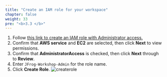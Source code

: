 ```yaml
---
title: "Create an IAM role for your workspace"
chapter: false
weight: 33
pre: "<b>3.3 </b>"
---
```


1. Follow [this link to create an IAM role with Administrator access.](https://console.aws.amazon.com/iam/home#/roles$new?step=review&commonUseCase=EC2%2BEC2&selectedUseCase=EC2&policies=arn:aws:iam::aws:policy%2FAdministratorAccess)
2. Confirm that **AWS service** and **EC2** are selected, then click **Next** to view permissions.
3. Confirm that **AdministratorAccess** is checked, then click **Next** through to **Review**.
4. Enter `JFrog-Workshop-Admin` for the role name.
5. Click **Create Role**.
![createrole](/images/createrole.png)
